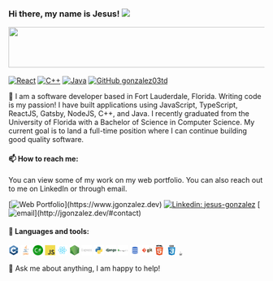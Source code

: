### Hi there, my name is Jesus! <img src="https://media.giphy.com/media/3ohhwMDyS6rv3sB8yI/giphy.gif" width="30">

<img src="https://user-images.githubusercontent.com/40546398/148570918-43c0801c-9f68-4073-bd6c-bc3d4495eabb.gif" width="1000" height="80">

[![React](https://img.shields.io/badge/React-Fan-FAC151.svg?logo=react&logoWidth=20)](https://github.com/gonzalez03t)
[![C++](https://img.shields.io/badge/C++-Fan-FAC151.svg?logo=cplusplus&logoWidth=20&logoColor=blue)](https://github.com/gonzalez03t)
[![Java](https://img.shields.io/badge/Java-Fan-FAC151.svg?logo=java&logoWidth=20&logoColor=red)](https://github.com/gonzalez03t)
[![GitHub gonzalez03td](https://img.shields.io/github/followers/gonzalez03t?label=follow&style=social)](https://github.com/gonzalez03t)

💬 I am a software developer based in Fort Lauderdale, Florida. Writing code is my passion! I have built applications using JavaScript, TypeScript, ReactJS, Gatsby, NodeJS, C++, and Java. I recently graduated from the University of Florida with a Bachelor of Science in Computer Science. My current goal is to land a full-time position where I can continue building good quality software. 

#### 📫 How to reach me:

You can view some of my work on my web portfolio. You can also reach out to me on LinkedIn or through email. 

[![Web Portfolio](https://img.shields.io/badge/-💻_Web_Portfolio-orange?)](https://www.jgonzalez.dev)
[![Linkedin: jesus-gonzalez](https://img.shields.io/badge/-gonzalez03t-blue?logo=Linkedin&logoColor=white&link=https://www.linkedin.com/in/gonzalez03t/)](https://www.linkedin.com/in/gonzalez03t/)
[![email](https://img.shields.io/badge/-📫_email-green?)](http://jgonzalez.dev/#contact)

#### 🔭 Languages and tools:

<code><img height="20" src="https://raw.githubusercontent.com/github/explore/80688e429a7d4ef2fca1e82350fe8e3517d3494d/topics/cpp/cpp.png"></code>
<code><img height="20" src="https://raw.githubusercontent.com/github/explore/80688e429a7d4ef2fca1e82350fe8e3517d3494d/topics/java/java.png"></code>
<code><img height="20" src="https://raw.githubusercontent.com/github/explore/80688e429a7d4ef2fca1e82350fe8e3517d3494d/topics/csharp/csharp.png"></code>
<code><img height="20" src="https://raw.githubusercontent.com/github/explore/80688e429a7d4ef2fca1e82350fe8e3517d3494d/topics/javascript/javascript.png"></code>
<code><img height="20" src="https://raw.githubusercontent.com/github/explore/80688e429a7d4ef2fca1e82350fe8e3517d3494d/topics/react/react.png"></code>
<code><img height="20" src="https://raw.githubusercontent.com/github/explore/80688e429a7d4ef2fca1e82350fe8e3517d3494d/topics/nodejs/nodejs.png"></code>
<code><img height="20" src="https://raw.githubusercontent.com/github/explore/80688e429a7d4ef2fca1e82350fe8e3517d3494d/topics/express/express.png"></code>
<code><img height="20" src="https://raw.githubusercontent.com/github/explore/80688e429a7d4ef2fca1e82350fe8e3517d3494d/topics/python/python.png"></code>
<code><img height="20" src="https://raw.githubusercontent.com/github/explore/80688e429a7d4ef2fca1e82350fe8e3517d3494d/topics/django/django.png"></code>
<code><img height="20" src="https://raw.githubusercontent.com/github/explore/80688e429a7d4ef2fca1e82350fe8e3517d3494d/topics/mongodb/mongodb.png"></code>
<code><img height="20" src="https://raw.githubusercontent.com/github/explore/80688e429a7d4ef2fca1e82350fe8e3517d3494d/topics/sql/sql.png"></code>
<code><img height="20" src="https://raw.githubusercontent.com/github/explore/80688e429a7d4ef2fca1e82350fe8e3517d3494d/topics/git/git.png"></code>
<code><img height="20" src="https://raw.githubusercontent.com/github/explore/80688e429a7d4ef2fca1e82350fe8e3517d3494d/topics/html/html.png"></code>
<code><img height="20" src="https://raw.githubusercontent.com/github/explore/80688e429a7d4ef2fca1e82350fe8e3517d3494d/topics/css/css.png"></code> 
<code>☕</code> 

💬 Ask me about anything, I am happy to help!




<!--
**gonzalez03t/gonzalez03t** is a ✨ _special_ ✨ repository because its `README.md` (this file) appears on your GitHub profile.

Here are some ideas to get you started:

![image](https://user-images.githubusercontent.com/40546398/148458684-2659a8f1-c824-4328-936e-40be8cc6d48c.png)

📈 my github stats

<p align="center"> <img src="https://github-readme-stats.vercel.app/api?username=gonzalez03t&show_icons=true&theme=gotham" alt="gonzalez03t" />

- 🔭 I’m currently working on ...
- 🌱 I’m currently learning ...
- 👯 I’m looking to collaborate on ...
- 🤔 I’m looking for help with ...
- 💬 Ask me about ...
- 📫 How to reach me: ...
- 😄 Pronouns: ...
- ⚡ Fun fact: ...
-->
